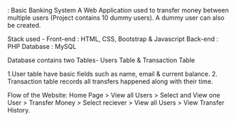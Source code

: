  : Basic Banking System
A Web Application used to transfer money between multiple users (Project contains 10 dummy users). A dummy user can also be created.

Stack used - Front-end : HTML, CSS, Bootstrap & Javascript Back-end : PHP Database : MySQL

Database contains two Tables- Users Table & Transaction Table

 1.User table have basic fields such as name, email & current balance.
 2. Transaction table records all transfers happened along with their time.
 
Flow of the Website: Home Page > View all Users > Select and View one User > Transfer Money > Select reciever > View all Users > View Transfer History.
